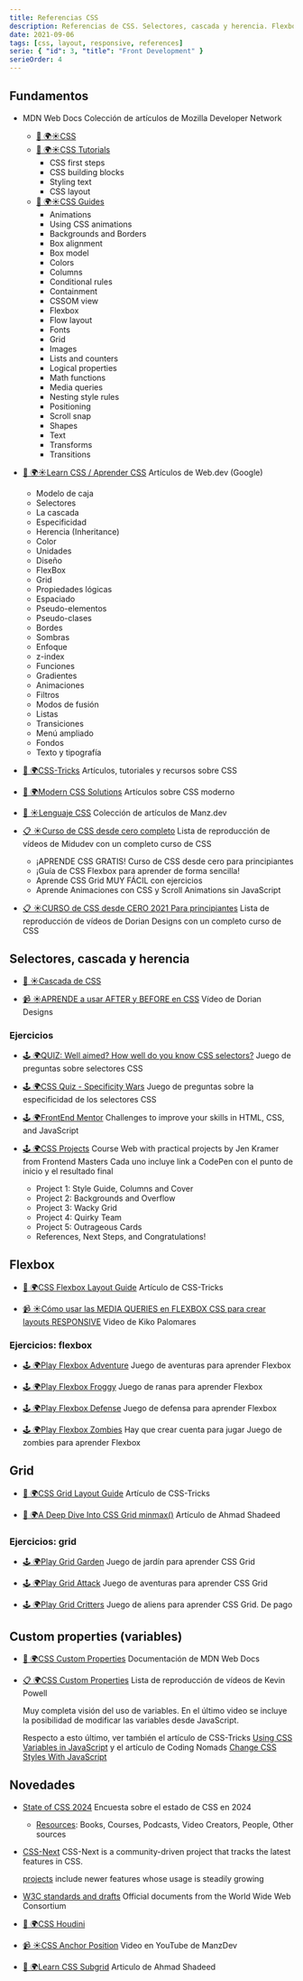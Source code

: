 ```yaml
---
title: Referencias CSS
description: Referencias de CSS. Selectores, cascada y herencia. Flexbox. Grid. Custom properties (variables). Novedades.
date: 2021-09-06
tags: [css, layout, responsive, references]
serie: { "id": 3, "title": "Front Development" }
serieOrder: 4
---
```


## Fundamentos

- MDN Web Docs
  Colección de artículos de Mozilla Developer Network

  - [📖 🌍☀️CSS](https://developer.mozilla.org/es/docs/Web/CSS)
  - [📖 🌍☀️CSS Tutorials](https://developer.mozilla.org/es/docs/Learn/CSS)
    - CSS first steps
    - CSS building blocks
    - Styling text
    - CSS layout
  - [📖 🌍☀️CSS Guides](https://developer.mozilla.org/es/docs/Web/CSS)
    - Animations
    - Using CSS animations
    - Backgrounds and Borders
    - Box alignment
    - Box model
    - Colors
    - Columns
    - Conditional rules
    - Containment
    - CSSOM view
    - Flexbox
    - Flow layout
    - Fonts
    - Grid
    - Images
    - Lists and counters
    - Logical properties
    - Math functions
    - Media queries
    - Nesting style rules
    - Positioning
    - Scroll snap
    - Shapes
    - Text
    - Transforms
    - Transitions

- [📖 🌍☀️Learn CSS / Aprender CSS](https://web.dev/learn/css?hl=es)
  Artículos de Web.dev (Google)

  - Modelo de caja
  - Selectores
  - La cascada
  - Especificidad
  - Herencia (Inheritance)
  - Color
  - Unidades
  - Diseño
  - FlexBox
  - Grid
  - Propiedades lógicas
  - Espaciado
  - Pseudo-elementos
  - Pseudo-clases
  - Bordes
  - Sombras
  - Enfoque
  - z-index
  - Funciones
  - Gradientes
  - Animaciones
  - Filtros
  - Modos de fusión
  - Listas
  - Transiciones
  - Menú ampliado
  - Fondos
  - Texto y tipografía

- [📖 🌍CSS-Tricks](https://css-tricks.com/)
  Artículos, tutoriales y recursos sobre CSS

- [📖 🌍Modern CSS Solutions](https://moderncss.dev/)
  Artículos sobre CSS moderno

- [📖 ☀️Lenguaje CSS](https://lenguajecss.com/css/)
  Colección de artículos de Manz.dev

- [📋 ☀️Curso de CSS desde cero completo](https://www.youtube.com/playlist?list=PLUofhDIg_38q7l8gV4IVCz_pjUeyD99_j)
  Lista de reproducción de vídeos de Midudev con un completo curso de CSS

  - ¡APRENDE CSS GRATIS! Curso de CSS desde cero para principiantes
  - ¡Guía de CSS Flexbox para aprender de forma sencilla!
  - Aprende CSS Grid MUY FÁCIL con ejercicios
  - Aprende Animaciones con CSS y Scroll Animations sin JavaScript

- [📋 ☀️CURSO de CSS desde CERO 2021 Para principiantes](https://www.youtube.com/watch?v=-k-w8JpTNwA&list=PLROIqh_5RZeDbvISffzihyxzqJBt_z3-Z)
  Lista de reproducción de vídeos de Dorian Designs con un completo curso de CSS

## Selectores, cascada y herencia

- [📖 ☀️Cascada de CSS](https://lenguajecss.com/cascada-css/)

- [📹 ☀️APRENDE a usar AFTER y BEFORE en CSS](https://www.youtube.com/watch?v=VsYqbdBOP50&t=176s)
  Vídeo de Dorian Designs

### Ejercicios

- [🕹️ 🌍QUIZ: Well aimed? How well do you know CSS selectors?](https://codepen.io/pehaa/full/ROapJZ)
  Juego de preguntas sobre selectores CSS

- [🕹️ 🌍CSS Quiz - Specificity Wars](https://codepen.io/pehaa/pen/dEpvXN)
  Juego de preguntas sobre la especificidad de los selectores CSS

- [🕹️ 🌍FrontEnd Mentor](https://www.frontendmentor.io/)
  Challenges to improve your skills in HTML, CSS, and JavaScript

- [🕹️ 🌍CSS Projects](https://projects.css.education/index.html)
  Course Web with practical projects by Jen Kramer from Frontend Masters
  Cada uno incluye link a CodePen con el punto de inicio y el resultado final

  - Project 1: Style Guide, Columns and Cover
  - Project 2: Backgrounds and Overflow
  - Project 3: Wacky Grid
  - Project 4: Quirky Team
  - Project 5: Outrageous Cards
  - References, Next Steps, and Congratulations!

## Flexbox

- [📖 🌍CSS Flexbox Layout Guide](https://css-tricks.com/snippets/css/a-guide-to-flexbox/)
  Artículo de CSS-Tricks

- [📹 ☀️Cómo usar las MEDIA QUERIES en FLEXBOX CSS para crear layouts RESPONSIVE](https://www.youtube.com/watch?v=pu6ArfDxxpE)
  Video de Kiko Palomares

### Ejercicios: flexbox

- [🕹️ 🌍Play Flexbox Adventure](https://codingfantasy.com/games/flexboxadventure/play)
  Juego de aventuras para aprender Flexbox

- [🕹️ 🌍Play Flexbox Froggy](https://flexboxfroggy.com/)
  Juego de ranas para aprender Flexbox

- [🕹️ 🌍Play Flexbox Defense](http://www.flexboxdefense.com/)
  Juego de defensa para aprender Flexbox

- [🕹️ 🌍Play Flexbox Zombies](https://flexboxzombies.com/) Hay que crear cuenta para jugar
  Juego de zombies para aprender Flexbox

## Grid

- [📖 🌍CSS Grid Layout Guide](https://css-tricks.com/snippets/css/complete-guide-grid/)
  Artículo de CSS-Tricks

- [📖 🌍A Deep Dive Into CSS Grid minmax()](https://ishadeed.com/article/css-grid-minmax/)
  Artículo de Ahmad Shadeed

### Ejercicios: grid

- [🕹️ 🌍Play Grid Garden](https://cssgridgarden.com/)
  Juego de jardín para aprender CSS Grid

- [🕹️ 🌍Play Grid Attack](https://codingfantasy.com/games/css-grid-attack)
  Juego de aventuras para aprender CSS Grid

- [🕹️ 🌍Play Grid Critters](https://gridcritters.com/)
  Juego de aliens para aprender CSS Grid. De pago

## Custom properties (variables)

- [📖 🌍CSS Custom Properties](https://developer.mozilla.org/es/docs/Web/CSS/Using_CSS_custom_properties)
  Documentación de MDN Web Docs

- [📋 🌍CSS Custom Properties](https://www.youtube.com/playlist?list=PL4-IK0AVhVjOT2KBB5TSbD77OmfHvtqUi)
  Lista de reproducción de vídeos de Kevin Powell

  Muy completa visión del uso de variables. En el último video se incluye la posibilidad de modificar las variables desde JavaScript.

  Respecto a esto último, ver también el artículo de CSS-Tricks [Using CSS Variables in JavaScript](https://css-tricks.com/updating-a-css-variable-with-javascript/)
  y el artículo de Coding Nomads [Change CSS Styles With JavaScript](https://codingnomads.com/change-style-css-javascript#changing-css-variables)

## Novedades

- [State of CSS 2024](https://2024.stateofcss.com/en-US/)
  Encuesta sobre el estado de CSS en 2024

  - [Resources](https://2024.stateofcss.com/en-US/resources/): Books, Courses, Podcasts, Video Creators, People, Other sources

- [CSS-Next](https://github.com/CSS-Next)
  CSS-Next is a community-driven project that tracks the latest features in CSS.

  [projects](https://github.com/orgs/CSS-Next/projects/1/views/2) include newer features whose usage is steadily growing

- [W3C standards and drafts](https://www.w3.org/TR/?filter-tr-name=css)
  Official documents from the World Wide Web Consortium

- [📖 🌍CSS Houdini](https://developer.mozilla.org/es/docs/Web/Houdini)

- [📹 ☀️CSS Anchor Position](https://lenguajecss.com/css/posicionamiento/anchor-position/)
  Video en YouTube de ManzDev

- [📖 🌍Learn CSS Subgrid](https://ishadeed.com/article/learn-css-subgrid/)
  Articulo de Ahmad Shadeed
